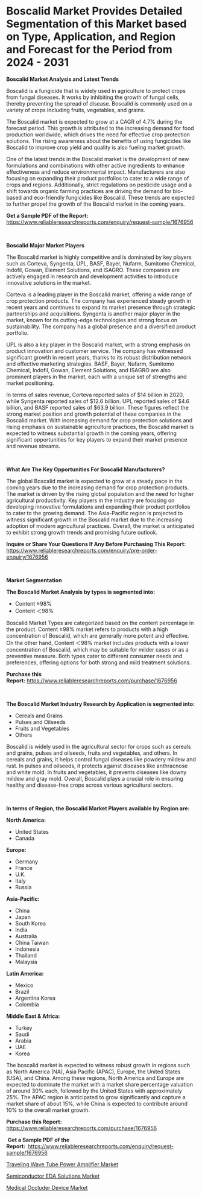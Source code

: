 <p><h1>Boscalid Market Provides Detailed Segmentation of this Market based on Type, Application, and Region and Forecast for the Period from 2024 - 2031</h1></p><p><strong>Boscalid Market Analysis and Latest Trends</strong></p>
<p><p>Boscalid is a fungicide that is widely used in agriculture to protect crops from fungal diseases. It works by inhibiting the growth of fungal cells, thereby preventing the spread of disease. Boscalid is commonly used on a variety of crops including fruits, vegetables, and grains.</p><p>The Boscalid market is expected to grow at a CAGR of 4.7% during the forecast period. This growth is attributed to the increasing demand for food production worldwide, which drives the need for effective crop protection solutions. The rising awareness about the benefits of using fungicides like Boscalid to improve crop yield and quality is also fueling market growth.</p><p>One of the latest trends in the Boscalid market is the development of new formulations and combinations with other active ingredients to enhance effectiveness and reduce environmental impact. Manufacturers are also focusing on expanding their product portfolios to cater to a wide range of crops and regions. Additionally, strict regulations on pesticide usage and a shift towards organic farming practices are driving the demand for bio-based and eco-friendly fungicides like Boscalid. These trends are expected to further propel the growth of the Boscalid market in the coming years.</p></p>
<p><strong>Get a Sample PDF of the Report:&nbsp;</strong> <a href="https://www.reliableresearchreports.com/enquiry/request-sample/1676956">https://www.reliableresearchreports.com/enquiry/request-sample/1676956</a></p>
<p>&nbsp;</p>
<p><strong>Boscalid Major Market Players</strong></p>
<p><p>The Boscalid market is highly competitive and is dominated by key players such as Corteva, Syngenta, UPL, BASF, Bayer, Nufarm, Sumitomo Chemical, Indofil, Gowan, Element Solutions, and ISAGRO. These companies are actively engaged in research and development activities to introduce innovative solutions in the market.</p><p>Corteva is a leading player in the Boscalid market, offering a wide range of crop protection products. The company has experienced steady growth in recent years and continues to expand its market presence through strategic partnerships and acquisitions. Syngenta is another major player in the market, known for its cutting-edge technologies and strong focus on sustainability. The company has a global presence and a diversified product portfolio.</p><p>UPL is also a key player in the Boscalid market, with a strong emphasis on product innovation and customer service. The company has witnessed significant growth in recent years, thanks to its robust distribution network and effective marketing strategies. BASF, Bayer, Nufarm, Sumitomo Chemical, Indofil, Gowan, Element Solutions, and ISAGRO are also prominent players in the market, each with a unique set of strengths and market positioning.</p><p>In terms of sales revenue, Corteva reported sales of $14 billion in 2020, while Syngenta reported sales of $12.6 billion. UPL reported sales of $4.6 billion, and BASF reported sales of $63.9 billion. These figures reflect the strong market position and growth potential of these companies in the Boscalid market. With increasing demand for crop protection solutions and rising emphasis on sustainable agriculture practices, the Boscalid market is expected to witness substantial growth in the coming years, offering significant opportunities for key players to expand their market presence and revenue streams.</p></p>
<p>&nbsp;</p>
<p><strong>What Are The Key Opportunities For Boscalid Manufacturers?</strong></p>
<p><p>The global Boscalid market is expected to grow at a steady pace in the coming years due to the increasing demand for crop protection products. The market is driven by the rising global population and the need for higher agricultural productivity. Key players in the industry are focusing on developing innovative formulations and expanding their product portfolios to cater to the growing demand. The Asia-Pacific region is projected to witness significant growth in the Boscalid market due to the increasing adoption of modern agricultural practices. Overall, the market is anticipated to exhibit strong growth trends and promising future outlook.</p></p>
<p><strong>Inquire or Share Your Questions If Any Before Purchasing This Report:</strong> <a href="https://www.reliableresearchreports.com/enquiry/pre-order-enquiry/1676956">https://www.reliableresearchreports.com/enquiry/pre-order-enquiry/1676956</a></p>
<p>&nbsp;</p>
<p><strong>Market Segmentation</strong></p>
<p><strong>The Boscalid Market Analysis by types is segmented into:</strong></p>
<p><ul><li>Content ≥98%</li><li>Content ＜98%</li></ul></p>
<p><p>Boscalid Market Types are categorized based on the content percentage in the product. Content ≥98% market refers to products with a high concentration of Boscalid, which are generally more potent and effective. On the other hand, Content ＜98% market includes products with a lower concentration of Boscalid, which may be suitable for milder cases or as a preventive measure. Both types cater to different consumer needs and preferences, offering options for both strong and mild treatment solutions.</p></p>
<p><strong>Purchase this Report:&nbsp;</strong><a href="https://www.reliableresearchreports.com/purchase/1676956">https://www.reliableresearchreports.com/purchase/1676956</a></p>
<p>&nbsp;</p>
<p><strong>The Boscalid Market Industry Research by Application is segmented into:</strong></p>
<p><ul><li>Cereals and Grains</li><li>Pulses and Oilseeds</li><li>Fruits and Vegetables</li><li>Others</li></ul></p>
<p><p>Boscalid is widely used in the agricultural sector for crops such as cereals and grains, pulses and oilseeds, fruits and vegetables, and others. In cereals and grains, it helps control fungal diseases like powdery mildew and rust. In pulses and oilseeds, it protects against diseases like anthracnose and white mold. In fruits and vegetables, it prevents diseases like downy mildew and gray mold. Overall, Boscalid plays a crucial role in ensuring healthy and disease-free crops across various agricultural sectors.</p></p>
<p>&nbsp;</p>
<p><strong>In terms of Region, the Boscalid Market Players available by Region are:</strong></p>
<p>
    <p> <strong> North America: </strong>
        <ul>
            <li>United States</li>
            <li>Canada</li>
        </ul>
        </p> 
    <p> <strong> Europe: </strong>
        <ul>
            <li>Germany</li>
            <li>France</li>
            <li>U.K.</li>
            <li>Italy</li>
            <li>Russia</li>
        </ul>
        </p> 
    <p> <strong> Asia-Pacific: </strong>
        <ul>
            <li>China</li>
            <li>Japan</li>
            <li>South Korea</li>
            <li>India</li>
            <li>Australia</li>
            <li>China Taiwan</li>
            <li>Indonesia</li>
            <li>Thailand</li>
            <li>Malaysia</li>
        </ul>
        </p> 
    <p> <strong> Latin America: </strong>
        <ul>
            <li>Mexico</li>
            <li>Brazil</li>
            <li>Argentina Korea</li>
            <li>Colombia</li>
        </ul>
        </p> 
    <p> <strong> Middle East & Africa: </strong>
        <ul>
            <li>Turkey</li>
            <li>Saudi</li>
            <li>Arabia</li>
            <li>UAE</li>
            <li>Korea</li>
        </ul>
    </p>
    </p>
<p><p>The boscalid market is expected to witness robust growth in regions such as North America (NA), Asia Pacific (APAC), Europe, the United States (USA), and China. Among these regions, North America and Europe are expected to dominate the market with a market share percentage valuation of around 30% each, followed by the United States with approximately 25%. The APAC region is anticipated to grow significantly and capture a market share of about 15%, while China is expected to contribute around 10% to the overall market growth.</p></p>
<p><strong>Purchase this Report: </strong><a href="https://www.reliableresearchreports.com/purchase/1676956">https://www.reliableresearchreports.com/purchase/1676956</a></p>
<p>&nbsp;<strong>Get a Sample PDF of the Report:&nbsp;&nbsp;</strong><a href="https://www.reliableresearchreports.com/enquiry/request-sample/1676956">https://www.reliableresearchreports.com/enquiry/request-sample/1676956</a></p>
<p><strong></strong></p>
<p><p><a href="https://view.publitas.com/reportprime-1/traveling-wave-tube-power-amplifier-market-size-growth-and-forecast-from-2023-2030/">Traveling Wave Tube Power Amplifier Market</a></p><p><a href="https://view.publitas.com/reportprime-1/semiconductor-eda-solutions-market-provides-a-comprehensive-analysis-including-a-macro-overview-of-the-market-as-well-as-micro-details-such-as-market-size-and-competitive-landscape/">Semiconductor EDA Solutions Market</a></p><p><a href="https://view.publitas.com/reportprime-1/medical-occluder-device-market-insights-market-players-and-forecast-till-2030/">Medical Occluder Device Market</a></p></p>